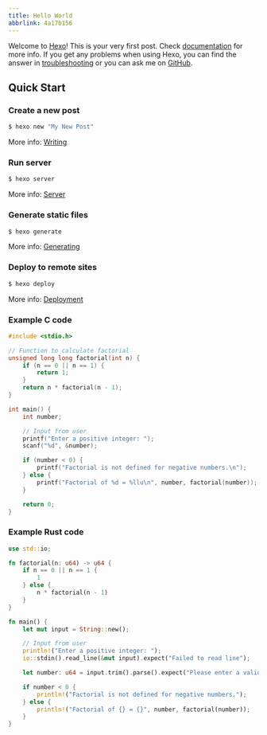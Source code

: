 ```yaml
---
title: Hello World
abbrlink: 4a17b156
---
```

Welcome to [Hexo](https://hexo.io/)! This is your very first post. Check [documentation](https://hexo.io/docs/) for more info. If you get any problems when using Hexo, you can find the answer in [troubleshooting](https://hexo.io/docs/troubleshooting.html) or you can ask me on [GitHub](https://github.com/hexojs/hexo/issues).

## Quick Start

### Create a new post

``` bash
$ hexo new "My New Post"
```

More info: [Writing](https://hexo.io/docs/writing.html)

### Run server

``` bash
$ hexo server
```

More info: [Server](https://hexo.io/docs/server.html)

<!-- more -->

### Generate static files

``` bash
$ hexo generate
```

More info: [Generating](https://hexo.io/docs/generating.html)

### Deploy to remote sites

``` bash
$ hexo deploy
```

More info: [Deployment](https://hexo.io/docs/one-command-deployment.html)


### Example C code

``` c
#include <stdio.h>

// Function to calculate factorial
unsigned long long factorial(int n) {
    if (n == 0 || n == 1) {
        return 1;
    }
    return n * factorial(n - 1);
}

int main() {
    int number;

    // Input from user
    printf("Enter a positive integer: ");
    scanf("%d", &number);

    if (number < 0) {
        printf("Factorial is not defined for negative numbers.\n");
    } else {
        printf("Factorial of %d = %llu\n", number, factorial(number));
    }

    return 0;
}
```

### Example Rust code

``` rust
use std::io;

fn factorial(n: u64) -> u64 {
    if n == 0 || n == 1 {
        1
    } else {
        n * factorial(n - 1)
    }
}

fn main() {
    let mut input = String::new();

    // Input from user
    println!("Enter a positive integer: ");
    io::stdin().read_line(&mut input).expect("Failed to read line");

    let number: u64 = input.trim().parse().expect("Please enter a valid number");

    if number < 0 {
        println!("Factorial is not defined for negative numbers.");
    } else {
        println!("Factorial of {} = {}", number, factorial(number));
    }
}

```
